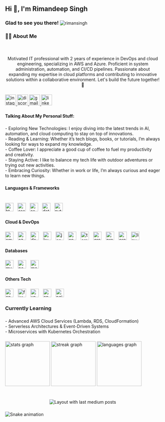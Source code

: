 <br clear="both">

<h2 align="left">Hi 👋, I'm Rimandeep Singh</h2>

###

<h3 style="display:inline;">Glad to see you there!</h3> <p style="display:inline;"> <img src="https://komarev.com/ghpvc/?username=rimansingh&label=Profile%20views&color=0e75b6&style=flat" alt="rimansingh" /> </p>

###

<h3 align="left">👨‍💻 About Me</h3>

###

<br clear="both">

<p align="center">Motivated IT professional with 2 years of experience in DevOps and cloud engineering, specializing in AWS and Azure. Proficient in system administration, automation, and CI/CD pipelines. Passionate about expanding my expertise in cloud platforms and contributing to innovative solutions within a collaborative environment. Let's build the future together! 🚀</p>

###

<div align="left">
  <a href="rimandeep.singh" target="_blank">
    <img src="https://img.shields.io/static/v1?message=Instagram&logo=instagram&label=&color=E4405F&logoColor=white&labelColor=&style=for-the-badge" height="35" alt="instagram logo"  />
  </a>
  <a href="rimandeepsingh" target="_blank">
    <img src="https://img.shields.io/static/v1?message=Discord&logo=discord&label=&color=7289DA&logoColor=white&labelColor=&style=for-the-badge" height="35" alt="discord logo"  />
  </a>
  <a href="rimandeep267@gmail.com" target="_blank">
    <img src="https://img.shields.io/static/v1?message=Gmail&logo=gmail&label=&color=D14836&logoColor=white&labelColor=&style=for-the-badge" height="35" alt="gmail logo"  />
  </a>
  <a href="https://www.linkedin.com/in/rimandeep-singh/" target="_blank">
    <img src="https://img.shields.io/static/v1?message=LinkedIn&logo=linkedin&label=&color=0077B5&logoColor=white&labelColor=&style=for-the-badge" height="35" alt="linkedin logo"  />
  </a>
</div>

###

<h4 align="left">Talking About My Personal Stuff:</h4>

###

<p align="left">- Exploring New Technologies: I enjoy diving into the latest trends in AI, automation, and cloud computing to stay on top of innovations.<br>- Reading & Learning: Whether it’s tech blogs, books, or tutorials, I’m always looking for ways to expand my knowledge.<br>- Coffee Lover: I appreciate a good cup of coffee to fuel my productivity and creativity.<br>- Staying Active: I like to balance my tech life with outdoor adventures or trying out new activities.<br>- Embracing Curiosity: Whether in work or life, I’m always curious and eager to learn new things.</p>

###

<h4 align="left">Languages & Frameworks</h4>

###

<br clear="both">

<div align="left">
  <img src="https://img.shields.io/badge/HTML5-E34F26?logo=html5&logoColor=white&style=for-the-badge" height="27" alt="html5 logo"  />
  <img width="5" />
  <img src="https://img.shields.io/badge/CSS3-1572B6?logo=css3&logoColor=white&style=for-the-badge" height="27" alt="css3 logo"  />
  <img width="5" />
  <img src="https://img.shields.io/badge/C Sharp-239120?logo=csharp&logoColor=white&style=for-the-badge" height="27" alt="csharp logo"  />
  <img width="5" />
  <img src="https://img.shields.io/badge/.NET-512BD4?logo=dotnet&logoColor=white&style=for-the-badge" height="27" alt="dot-net logo"  />
  <img width="5" />
  <img src="https://img.shields.io/badge/Python-3776AB?logo=python&logoColor=white&style=for-the-badge" height="27" alt="python logo"  />
</div>

###

<h4 align="left">Cloud & DevOps</h4>

###

<div align="left">
  <img src="https://img.shields.io/badge/Amazon AWS-232F3E?logo=amazonaws&logoColor=white&style=for-the-badge" height="27" alt="amazonwebservices logo"  />
  <img width="6" />
  <img src="https://img.shields.io/badge/Microsoft Azure-0078D4?logo=microsoftazure&logoColor=white&style=for-the-badge" height="27" alt="azure logo"  />
  <img width="6" />
  <img src="https://img.shields.io/badge/Docker-2496ED?logo=docker&logoColor=white&style=for-the-badge" height="27" alt="docker logo"  />
  <img width="6" />
  <img src="https://img.shields.io/badge/Kubernetes-326CE5?logo=kubernetes&logoColor=white&style=for-the-badge" height="27" alt="kubernetes logo"  />
  <img width="6" />
  <img src="https://img.shields.io/badge/Jenkins-D24939?logo=jenkins&logoColor=white&style=for-the-badge" height="27" alt="jenkins logo"  />
  <img width="6" />
  <img src="https://img.shields.io/badge/Ansible-EE0000?logo=ansible&logoColor=white&style=for-the-badge" height="27" alt="ansible logo"  />
  <img width="6" />
  <img src="https://img.shields.io/badge/Terraform-7B42BC?logo=terraform&logoColor=white&style=for-the-badge" height="27" alt="terraform logo"  />
  <img width="6" />
  <img src="https://img.shields.io/badge/Grafana-F46800?logo=grafana&logoColor=black&style=for-the-badge" height="27" alt="grafana logo"  />
  <img width="6" />
  <img src="https://img.shields.io/badge/Prometheus-E6522C?logo=prometheus&logoColor=white&style=for-the-badge" height="27" alt="prometheus logo"  />
  <img width="6" />
  <img src="https://img.shields.io/badge/Argo-EF7B4D?logo=argo&logoColor=black&style=for-the-badge" height="27" alt="argocd logo"  />
  <img width="6" />
  <img src="https://img.shields.io/badge/Linux-FCC624?logo=linux&logoColor=black&style=for-the-badge" height="27" alt="linux logo"  />
</div>

###

<h4 align="left">Databases</h4>

###

<div align="left">
  <img src="https://img.shields.io/badge/MySQL-4479A1?logo=mysql&logoColor=white&style=for-the-badge" height="27" alt="mysql logo"  />
  <img width="6" />
  <img src="https://img.shields.io/badge/PostgreSQL-4169E1?logo=postgresql&logoColor=white&style=for-the-badge" height="27" alt="postgresql logo"  />
  <img width="6" />
  <img src="https://img.shields.io/badge/MongoDB-47A248?logo=mongodb&logoColor=white&style=for-the-badge" height="27" alt="mongodb logo"  />
</div>

###

<h4 align="left">Others Tech</h4>

###

<div align="left">
  <img src="https://img.shields.io/badge/Android Studio-3DDC84?logo=androidstudio&logoColor=black&style=for-the-badge" height="27" alt="androidstudio logo"  />
  <img width="6" />
  <img src="https://img.shields.io/badge/Firebase-FFCA28?logo=firebase&logoColor=black&style=for-the-badge" height="27" alt="firebase logo"  />
  <img width="6" />
  <img src="https://img.shields.io/badge/Vagrant-1868F2?logo=vagrant&logoColor=white&style=for-the-badge" height="27" alt="vagrant logo"  />
  <img width="6" />
  <img src="https://img.shields.io/badge/Apache-D22128?logo=apache&logoColor=white&style=for-the-badge" height="27" alt="apache logo"  />
  <img width="6" />
  <img src="https://img.shields.io/badge/NGINX-009639?logo=nginx&logoColor=white&style=for-the-badge" height="27" alt="nginx logo"  />
</div>

###

<h3 align="left">Currently Learning</h3>

###

<p align="left">- Advanced AWS Cloud Services (Lambda, RDS, CloudFormation)<br>- Serverless Architectures & Event-Driven Systems<br>- Microservices with Kubernetes Orchestration</p>

###

<div align="left">
  <img src="https://github-readme-stats.vercel.app/api?username=rimansingh&hide_title=false&hide_rank=false&show_icons=true&include_all_commits=false&count_private=false&disable_animations=false&theme=dracula&locale=en&hide_border=true" height="145" alt="stats graph"  />
  <img src="https://streak-stats.demolab.com?user=rimansingh&locale=en&mode=daily&theme=dracula&hide_border=true&border_radius=5" height="145" alt="streak graph"  />
  <img src="https://github-readme-stats.vercel.app/api/top-langs?username=rimansingh&locale=en&hide_title=false&layout=compact&card_width=320&langs_count=5&theme=dracula&hide_border=true" height="145" alt="languages graph"  />
</div>

###

<br clear="both">

<div align="center">
  <img src="https://github-read-medium-git-main.pahlevikun.vercel.app/latest?limit=3&username=rimandeep267&theme=default" alt="Layout with last medium posts"  />
</div>

###

<img src="https://raw.githubusercontent.com/rimansingh/rimansingh/output/snake.svg" alt="Snake animation" />

###
